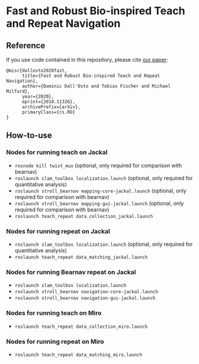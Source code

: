 # Fast and Robust Bio-inspired Teach and Repeat Navigation

## Reference
If you use code contained in this repository, please cite [our paper](https://arxiv.org/abs/2010.11326):
```
@misc{dallosto2020fast,
      title={Fast and Robust Bio-inspired Teach and Repeat Navigation}, 
      author={Dominic Dall'Osto and Tobias Fischer and Michael Milford},
      year={2020},
      eprint={2010.11326},
      archivePrefix={arXiv},
      primaryClass={cs.RO}
}
```

## How-to-use

### Nodes for running teach on Jackal
- `rosnode kill twist_mux` (optional, only required for comparison with bearnav)
- `roslaunch slam_toolbox localization.launch` (optional, only required for quantitative analysis)
- `roslaunch stroll_bearnav mapping-core-jackal.launch` (optional, only required for comparison with bearnav)
- `roslaunch stroll_bearnav mapping-gui-jackal.launch`  (optional, only required for comparison with bearnav)
- `roslaunch teach_repeat data_collection_jackal.launch`

### Nodes for running repeat on Jackal
- `roslaunch slam_toolbox localization.launch` (optional, only required for quantitative analysis)
- `roslaunch teach_repeat data_matching_jackal.launch`

### Nodes for running Bearnav repeat on Jackal
- `roslaunch slam_toolbox localization.launch`
- `roslaunch stroll_bearnav navigation-core-jackal.launch`
- `roslaunch stroll_bearnav navigation-gui-jackal.launch`


### Nodes for running teach on Miro
- `roslaunch teach_repeat data_collection_miro.launch`

### Nodes for running repeat on Miro
- `roslaunch teach_repeat data_matching_miro.launch`
